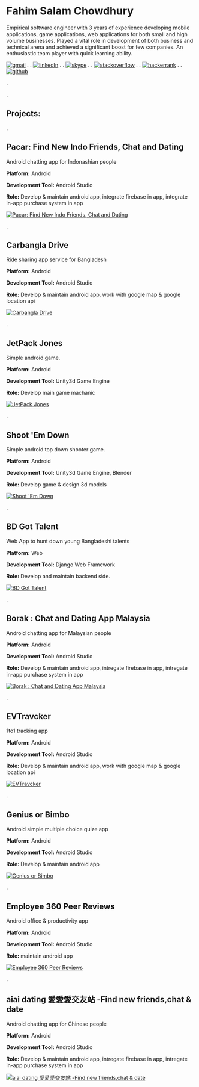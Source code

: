 # Fahim Salam Chowdhury

Empirical software engineer with 3 years of experience developing mobile applications, game applications, web applications for both small and high volume businesses. Played a vital role in development of both business and technical arena and achieved a significant boost for few companies. An enthusiastic team player with quick learning ability.

<a href="mailto:fahim.cse11@gmail.com"> <img src="https://i.postimg.cc/L4LfT5Tf/600px-Gmail-Icon-svg.png" alt="gmail"></a>
. .
[![linkedIn](https://i.postimg.cc/nV2dk3Tq/027-linkedin.png)](https://www.linkedin.com/in/fahim-salam-chowdhury-73872b111/ "linkedIn")
. .
[![skype](https://i.postimg.cc/y62w9QNn/015-skype.png)](https://join.skype.com/invite/cneoIHb0cmLx "skype")
. .
[![stackoverflow](https://i.postimg.cc/02ZLz8LR/so-icon.png)](https://stackoverflow.com/users/2768706/fahim-salam-chowdhury "stackoverflow")
. .
[![hackerrank](https://i.postimg.cc/SxSVzCcD/hackerrank.jpg)](https://www.hackerrank.com/fahim_cse11 "hackerrank")
. .
[![github](https://i.postimg.cc/Vs9jB5fT/github.png)](https://github.com/fahim44 "github")

.

.

## Projects:

.

Pacar: Find New Indo Friends, Chat and Dating
--------------------------------------------- 

Android chatting app for Indonashian people

**Platform:** Android

**Development Tool:** Android Studio

**Role:** Develop & maintain android app, integrate firebase in app, integrate in-app purchase system in app

[![Pacar: Find New Indo Friends, Chat and Dating](https://lh3.googleusercontent.com/uXo2e3665RlfJl78xI9iXNjyq2SakJbj028aRvM-EuRT169en3dyj6tbkVeeSwfEC2RQ=s180)](https://play.google.com/store/apps/details?id=com.frenclub.fcsocial "Pacar: Find New Indo Friends, Chat and Dating")

.

Carbangla Drive
---------------

Ride sharing app service for Bangladesh

**Platform:** Android

**Development Tool:** Android Studio

**Role:** Develop & maintain android app, work with google map & google location api

[![Carbangla Drive](https://lh3.googleusercontent.com/JS_wKLqj34uOOh2ncjc-67HR6E76ZnYs2AxEyJiCe9vlNzObxkKX_DJz4XljVo4P-E4=s180)](https://play.google.com/store/apps/details?id=com.carbangla.drive "Carbangla Drive")

.

JetPack Jones
-------------

Simple android game.

**Platform:** Android

**Development Tool:** Unity3d Game Engine

**Role:** Develop main game machanic

[![JetPack Jones](https://lh3.googleusercontent.com/MRYE_0RFtCfx1afO9N1yWfcQf-e0MIMBsBclKUExb_oYKwmk2bq1z3SM_8993rgHyA=s180)](https://play.google.com/store/apps/details?id=com.evwwa.JetPackJones "JetPack Jones")

.

Shoot 'Em Down
--------------

Simple android top down shooter game.

**Platform:** Android

**Development Tool:** Unity3d Game Engine, Blender

**Role:** Develop game & design 3d models

[![Shoot 'Em Down](https://lh3.googleusercontent.com/l6oSPBvh4h2sBjonT78oMneQ3SZrmfsBkz1JfCsYn9b_X53O1f_Pacm7cbIN63ShSupV=s180)](https://play.google.com/store/apps/details?id=com.astro_monkey.shoot_em_down "Shoot 'Em Down")

.


BD Got Talent
-------------

Web App to hunt down young Bangladeshi talents

**Platform:** Web

**Development Tool:** Django Web Framework

**Role:** Develop and maintain backend side.

[![BD Got Talent](https://i.postimg.cc/mDwyrnJV/Logo2.png)](https://www.bdgottalent.com/ "BDGotTalent")

.

Borak : Chat and Dating App Malaysia
------------------------------------ 

Android chatting app for Malaysian people

**Platform:** Android

**Development Tool:** Android Studio

**Role:** Develop & maintain android app, intregate firebase in app, intregate in-app purchase system in app

[![Borak : Chat and Dating App Malaysia](https://lh3.googleusercontent.com/5KB2nLXOtSPAQM5_2Lmc7s70NgTucSnWo3rZf6A_Nwj9mardaMQLh4b9Zae--JPmS9o=s180)](https://play.google.com/store/apps/details?id=com.frenclub.borak "Borak : Chat and Dating App Malaysia")

.


EVTravcker
-----------

1to1 tracking app

**Platform:** Android

**Development Tool:** Android Studio

**Role:** Develop & maintain android app, work with google map & google location api

[![EVTravcker](https://lh3.googleusercontent.com/WT3YWf8tspGnVUJhFdSuKZE_ZEWEgA144bKLrkchJBK7bJhDvjIJGTlhOVRAVlyua3ri=s180)](https://play.google.com/store/apps/details?id=com.evwwa.evtracker "EVTravcker")

.

Genius or Bimbo
--------------- 

Android simple multiple choice quize app

**Platform:** Android

**Development Tool:** Android Studio

**Role:** Develop & maintain android app

[![Genius or Bimbo](https://lh3.googleusercontent.com/7nK70Ium4PJCGhTk1Q2AdcZDv5wDUs7QxZ4jqbtp8TwPDG_1ddOLBpwY06yQozRDdf8=s180)](https://play.google.com/store/apps/details?id=com.cheesecake.fahim.geniusorbimbo "Genius or Bimbo")

.

Employee 360 Peer Reviews
-------------------------

Android office & productivity app

**Platform:** Android

**Development Tool:** Android Studio

**Role:** maintain android app

[![Employee 360 Peer Reviews](https://lh3.googleusercontent.com/kiLOtoLcAaCtjh8mj9yluh8HsbN1eS6uBf5b7OzfrIsaovA8jWCJIq-wgfA41chS5A=s180)](https://play.google.com/store/apps/details?id=com.foovii.apraise "Employee 360 Peer Reviews")

.

aiai dating 愛愛愛交友站 -Find new friends,chat & date
----------------------------------------------------- 

Android chatting app for Chinese people

**Platform:** Android

**Development Tool:** Android Studio

**Role:** Develop & maintain android app, intregate firebase in app, intregate in-app purchase system in app

[![aiai dating 愛愛愛交友站 -Find new friends,chat & date](https://lh3.googleusercontent.com/o1Iiy1FbZDlbozrfrmpqoxt7YSGQ7D9IovQ6Ru9Br866sb5C_pG-Q-7hD4b4-js_qg=s180)](https://play.google.com/store/apps/details?id=com.frenclub.ai_aiDating "aiai dating 愛愛愛交友站 -Find new friends,chat & date")

